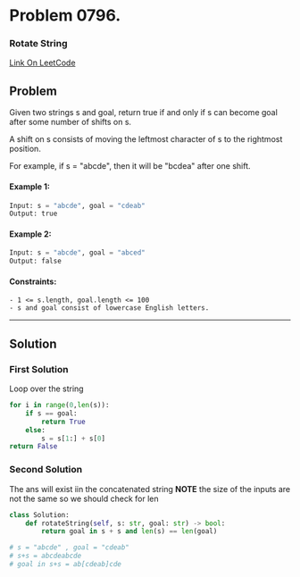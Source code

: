 # Problem 0796. 
### Rotate String


[Link On LeetCode]()

## Problem
Given two strings s and goal, return true if and only if s can become goal after some number of shifts on s.

A shift on s consists of moving the leftmost character of s to the rightmost position.

For example, if s = "abcde", then it will be "bcdea" after one shift.

#### Example 1:
```python
Input: s = "abcde", goal = "cdeab"
Output: true
```
#### Example 2:
```python
Input: s = "abcde", goal = "abced"
Output: false
```

#### Constraints:
```
- 1 <= s.length, goal.length <= 100
- s and goal consist of lowercase English letters.
```

---
## Solution

### First Solution
Loop over the string 
```python
for i in range(0,len(s)):
    if s == goal:
        return True
    else:
        s = s[1:] + s[0]
return False
```

### Second Solution
The ans will exist iin the concatenated string
__NOTE__ the size of the inputs are not the same so we should check for len
```python
class Solution:
    def rotateString(self, s: str, goal: str) -> bool:
        return goal in s + s and len(s) == len(goal)

# s = "abcde" , goal = "cdeab"
# s+s = abcdeabcde
# goal in s+s = ab[cdeab]cde
```


